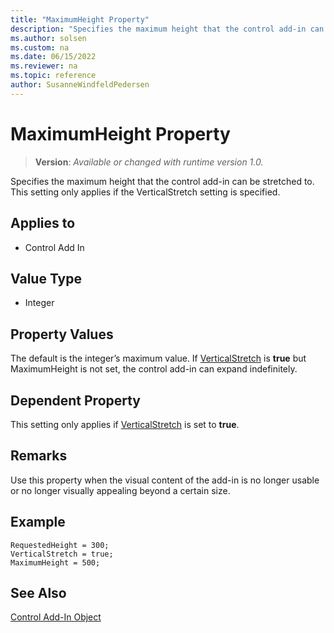 ```yaml
---
title: "MaximumHeight Property"
description: "Specifies the maximum height that the control add-in can be stretched to."
ms.author: solsen
ms.custom: na
ms.date: 06/15/2022
ms.reviewer: na
ms.topic: reference
author: SusanneWindfeldPedersen
---
```

[//]: # (START>DO_NOT_EDIT)
[//]: # (IMPORTANT:Do not edit any of the content between here and the END>DO_NOT_EDIT.)
[//]: # (Any modifications should be made in the .xml files in the ModernDev repo.)
# MaximumHeight Property
> **Version**: _Available or changed with runtime version 1.0._

Specifies the maximum height that the control add-in can be stretched to. This setting only applies if the VerticalStretch setting is specified.

## Applies to
-   Control Add In

[//]: # (IMPORTANT: END>DO_NOT_EDIT)

  
## Value Type 
  
- Integer 

## Property Values

The default is the integer’s maximum value. If [VerticalStretch](devenv-verticalstretch-property.md) is **true** but MaximumHeight is not set, the control add-in can expand indefinitely.

## Dependent Property

This setting only applies if [VerticalStretch](devenv-verticalstretch-property.md) is set to **true**.

## Remarks

Use this property when the visual content of the add-in is no longer usable or no longer visually appealing beyond a certain size.

## Example

```AL
RequestedHeight = 300;
VerticalStretch = true;
MaximumHeight = 500;
```


## See Also

[Control Add-In Object](../devenv-control-addin-object.md)   
 